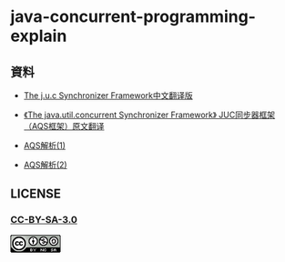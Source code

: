 # java-concurrent-programming-explain

## 資料

- [The j.u.c Synchronizer Framework中文翻译版](http://ifeve.com/aqs/)

- [《The java.util.concurrent Synchronizer Framework》 JUC同步器框架（AQS框架）原文翻译](http://www.cnblogs.com/dennyzhangdd/p/7218510.html)

- [AQS解析(1)](https://ryan-hou.github.io/2018/06/12/AQS%E8%A7%A3%E6%9E%90-1/)

- [AQS解析(2)](https://ryan-hou.github.io/2018/06/13/AQS%E8%A7%A3%E6%9E%90-2/)


## LICENSE

### [CC-BY-SA-3.0](https://creativecommons.org/licenses/by-nc-sa/3.0/cn/)

[![](LICENSE.png)](https://creativecommons.org/licenses/by-nc-sa/3.0/cn/)